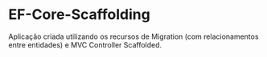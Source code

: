 # EF-Core-Scaffolding

Aplicação criada utilizando os recursos de Migration (com relacionamentos entre entidades) e MVC Controller Scaffolded.
